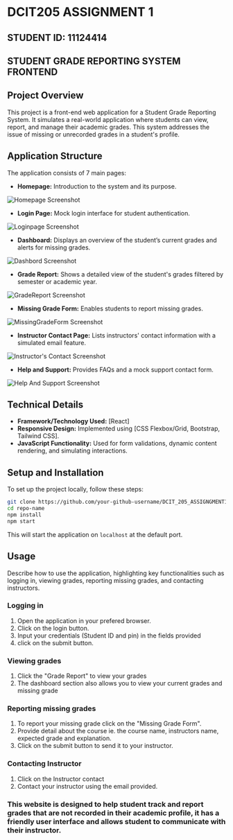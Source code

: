 
# DCIT205 ASSIGNMENT 1
## STUDENT ID: 11124414



## STUDENT GRADE REPORTING SYSTEM FRONTEND


## Project Overview

This project is a front-end web application for a Student Grade Reporting System. It simulates a real-world application where students can view, report, and manage their academic grades. This system addresses the issue of missing or unrecorded grades in a student's profile.

## Application Structure

The application consists of 7 main pages:

- **Homepage:** Introduction to the system and its purpose.

![Homepage Screenshot](assets/homepage.png)



- **Login Page:** Mock login interface for student authentication.

![Loginpage Screenshot](assets/loginpage.png)



- **Dashboard:** Displays an overview of the student’s current grades and alerts for missing grades.

![Dashbord Screenshot](assets/Dashboard.png)


- **Grade Report:** Shows a detailed view of the student's grades filtered by semester or academic year.

![GradeReport Screenshot](assets/GradeReport.png)



- **Missing Grade Form:** Enables students to report missing grades.

![MissingGradeForm Screenshot](assets/MissingGradeForm.png)



- **Instructor Contact Page:** Lists instructors' contact information with a simulated email feature.

![Instructor's Contact Screenshot](assets/InstructorContact.png)



- **Help and Support:** Provides FAQs and a mock support contact form.

![Help And Support Screenshot](assets/HelpAndSupport.png)




## Technical Details

- **Framework/Technology Used:** [React]
- **Responsive Design:** Implemented using [CSS Flexbox/Grid, Bootstrap, Tailwind CSS].
- **JavaScript Functionality:** Used for form validations, dynamic content rendering, and simulating interactions.

## Setup and Installation

To set up the project locally, follow these steps:

```bash
git clone https://github.com/your-github-username/DCIT_205_ASSIGNGMENT1.git
cd repo-name
npm install
npm start
```

This will start the application on `localhost` at the default port.

## Usage

Describe how to use the application, highlighting key functionalities such as logging in, viewing grades, reporting missing grades, and contacting instructors.

### Logging in
1. Open the application in your prefered browser.
2. Click on the login button.
3. Input your credentials (Student ID and pin) in the fields provided
4. click on the submit button.


### Viewing grades
1. Click the "Grade Report" to view your grades 
2. The dashboard section also allows you to view your current grades and missing grade



###  Reporting missing grades
1. To report your missing grade click on the "Missing Grade Form".
2. Provide detail about the course ie. the course name, instructors name, expected grade and explanation.
3. Click on the submit button to send it to your instructor.

### Contacting Instructor
1. Click on the Instructor contact 
2. Contact your instructor using the email provided.

### This website is designed to help student track and report grades that are not recorded in their academic profile, it has a friendly user interface and allows student to communicate with their instructor.








